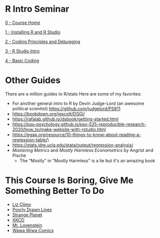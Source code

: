 # R Intro Seminar

[0 - Course Home](https://sdr1.github.io/R-Intro-Seminar/)

[1 - Installing R and R Studio](https://sdr1.github.io/R-Intro-Seminar/1-r-intro-seminar.html)

[2 - Coding Principles and Debugging ](https://sdr1.github.io/R-Intro-Seminar/2-intro-to-coding-debugging.html)

[3 - R Studio Intro](https://sdr1.github.io/R-Intro-Seminar/3-intro-to-r-studio.html)

[4 - Basic Coding](https://sdr1.github.io/R-Intro-Seminar/4-basic-coding.html)


# Other Guides

There are a million guides to R/stats Here are some of my favorites:

-   For another general intro to R by Devin Judge-Lord (an awesome political scientist) <https://github.com/judgelord/PS811>
-   <https://bookdown.org/jgscott/DSGI/>
-   <https://rafalab.github.io/dsbook/getting-started.html>
-   <https://psu-psychology.github.io/psy-525-reproducible-research-2020/how_to/make-website-with-rstudio.html>
-   <https://egap.org/resource/10-things-to-know-about-reading-a-regression-table/>\
-   <https://stats.idre.ucla.edu/stata/output/regression-analysis/>
-   *Mastering Metrics* and *Mostly Harmless Econometrics* by Angrist and Pische
    -   The "Mostly" in "Mostly Harmless" is a lie but it's an amazing book

# This Course Is Boring, Give Me Something Better To Do

- [Liz Climo](https://instagram.com/lizclimo?igshid=YmMyMTA2M2Y=)
- [Poorly Drawn Lines](https://poorlydrawnlines.com/)
- [Strange Planet](https://www.instagram.com/nathanwpylestrangeplanet/?hl=en)
- [XKCD](https://xkcd.com/)
- [Mr. Lovenstein](https://www.instagram.com/mrlovenstein/?hl=en)
- [Wawa Wiwa Comics](https://www.instagram.com/wawawiwacomics/)

